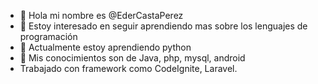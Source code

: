 - 👋 Hola mi nombre es @EderCastaPerez
- 👀 Estoy interesado en seguir aprendiendo mas sobre los lenguajes de programación
- 🌱 Actualmente estoy aprendiendo python
- 💞️ Mis conocimientos son de Java, php, mysql, android 
- Trabajado con framework como CodeIgnite, Laravel.
